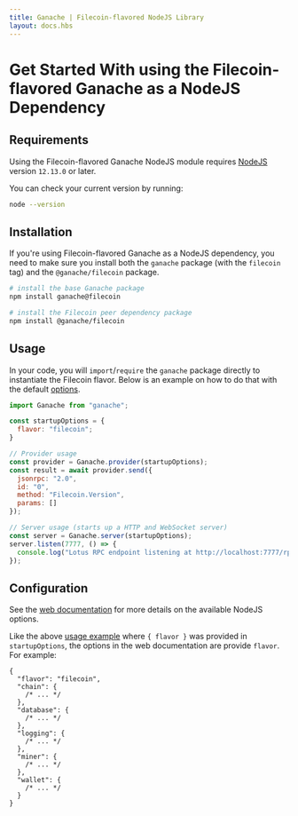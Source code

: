 ```yaml
---
title: Ganache | Filecoin-flavored NodeJS Library
layout: docs.hbs
---
```

# Get Started With using the Filecoin-flavored Ganache as a NodeJS Dependency

## Requirements

Using the Filecoin-flavored Ganache NodeJS module requires [NodeJS](https://nodejs.org) version `12.13.0` or later.

You can check your current version by running:

```bash
node --version
```

## Installation

If you're using Filecoin-flavored Ganache as a NodeJS dependency, you need to make sure you install both the `ganache` package (with the `filecoin` tag) and the `@ganache/filecoin` package.

```bash
# install the base Ganache package
npm install ganache@filecoin

# install the Filecoin peer dependency package
npm install @ganache/filecoin
```

## Usage

In your code, you will `import`/`require` the `ganache` package directly to instantiate the Filecoin flavor. Below is an example on how to do that with the default [options](#startup-options).

``` javascript
import Ganache from "ganache";

const startupOptions = {
  flavor: "filecoin";
}

// Provider usage
const provider = Ganache.provider(startupOptions);
const result = await provider.send({
  jsonrpc: "2.0",
  id: "0",
  method: "Filecoin.Version",
  params: []
});

// Server usage (starts up a HTTP and WebSocket server)
const server = Ganache.server(startupOptions);
server.listen(7777, () => {
  console.log("Lotus RPC endpoint listening at http://localhost:7777/rpc/v0");
});
```

## Configuration

See the [web documentation](#TODO) for more details on the available NodeJS options.

Like the above [usage example](#usage) where `{ flavor }` was provided in `startupOptions`, the options in the web documentation are provide `flavor`. For example:

``` json5
{
  "flavor": "filecoin",
  "chain": {
    /* ... */
  },
  "database": {
    /* ... */
  },
  "logging": {
    /* ... */
  },
  "miner": {
    /* ... */
  },
  "wallet": {
    /* ... */
  }
}
```
